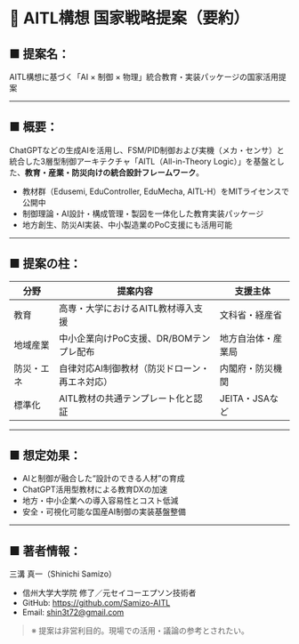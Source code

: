 # 📝 AITL構想 国家戦略提案（要約）

## ■ 提案名：
AITL構想に基づく「AI × 制御 × 物理」統合教育・実装パッケージの国家活用提案

---

## ■ 概要：
ChatGPTなどの生成AIを活用し、FSM/PID制御および実機（メカ・センサ）と統合した3層型制御アーキテクチャ「AITL（All-in-Theory Logic）」を基盤とした、**教育・産業・防災向けの統合設計フレームワーク**。

- 教材群（Edusemi, EduController, EduMecha, AITL-H）をMITライセンスで公開中
- 制御理論・AI設計・構成管理・製図を一体化した教育実装パッケージ
- 地方創生、防災AI実装、中小製造業のPoC支援にも活用可能

---

## ■ 提案の柱：

| 分野       | 提案内容                                     | 支援主体              |
|------------|----------------------------------------------|------------------------|
| 教育       | 高専・大学におけるAITL教材導入支援           | 文科省・経産省         |
| 地域産業   | 中小企業向けPoC支援、DR/BOMテンプレ配布       | 地方自治体・産業局     |
| 防災・エネ | 自律対応AI制御教材（防災ドローン・再エネ対応）| 内閣府・防災機関       |
| 標準化     | AITL教材の共通テンプレート化と認証           | JEITA・JSAなど         |

---

## ■ 想定効果：

- AIと制御が融合した“設計のできる人材”の育成
- ChatGPT活用型教材による教育DXの加速
- 地方・中小企業への導入容易性とコスト低減
- 安全・可視化可能な国産AI制御の実装基盤整備

---

## ■ 著者情報：

三溝 真一（Shinichi Samizo）  
- 信州大学大学院 修了／元セイコーエプソン技術者  
- GitHub: https://github.com/Samizo-AITL  
- Email: shin3t72@gmail.com  

> ※ 提案は非営利目的。現場での活用・議論の参考とされたい。
